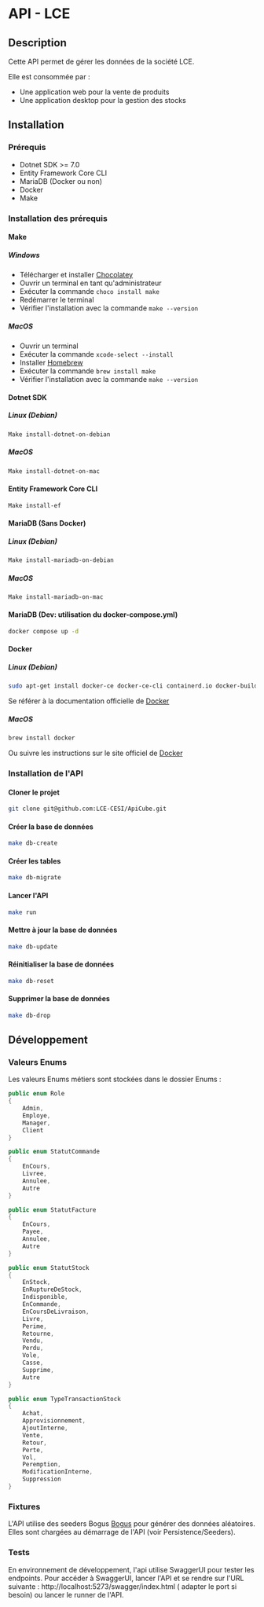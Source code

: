 # API - LCE

## Description

Cette API permet de gérer les données de la société LCE.

Elle est consommée par :

- Une application web pour la vente de produits
- Une application desktop pour la gestion des stocks

## Installation

### Prérequis

- Dotnet SDK >= 7.0
- Entity Framework Core CLI
- MariaDB (Docker ou non)
- Docker
- Make

### Installation des prérequis

#### Make

##### Windows

- Télécharger et installer [Chocolatey](https://chocolatey.org/install)
- Ouvrir un terminal en tant qu'administrateur
- Exécuter la commande `choco install make`
- Redémarrer le terminal
- Vérifier l'installation avec la commande `make --version`

##### MacOS

- Ouvrir un terminal
- Exécuter la commande `xcode-select --install`
- Installer [Homebrew](https://brew.sh/index_fr)
- Exécuter la commande `brew install make`
- Vérifier l'installation avec la commande `make --version`

#### Dotnet SDK

##### Linux (Debian)

```bash
Make install-dotnet-on-debian
```

##### MacOS

```bash
Make install-dotnet-on-mac
```

#### Entity Framework Core CLI

```bash
Make install-ef
```

#### MariaDB (Sans Docker)

##### Linux (Debian)

```bash
Make install-mariadb-on-debian
```

##### MacOS

```bash
Make install-mariadb-on-mac
```

#### MariaDB (Dev: utilisation du docker-compose.yml)

```bash
docker compose up -d
```

#### Docker

##### Linux (Debian)

```bash
sudo apt-get install docker-ce docker-ce-cli containerd.io docker-buildx-plugin docker-compose-plugin
```

Se référer à la documentation officielle de [Docker](https://docs.docker.com/engine/install/debian/)

##### MacOS

```bash
brew install docker
```

Ou suivre les instructions sur le site officiel de [Docker](https://docs.docker.com/docker-for-mac/install/)

### Installation de l'API

#### Cloner le projet

```bash
git clone git@github.com:LCE-CESI/ApiCube.git
```

#### Créer la base de données

```bash
make db-create
```

#### Créer les tables

```bash
make db-migrate
```

#### Lancer l'API

```bash
make run
```

#### Mettre à jour la base de données

```bash
make db-update
```

#### Réinitialiser la base de données

```bash
make db-reset
```

#### Supprimer la base de données

```bash
make db-drop
```

## Développement

### Valeurs Enums

Les valeurs Enums métiers sont stockées dans le dossier Enums :

```csharp
public enum Role
{
    Admin,
    Employe,
    Manager,
    Client
}
```

```csharp
public enum StatutCommande
{
    EnCours,
    Livree,
    Annulee,
    Autre
}
```

```csharp
public enum StatutFacture
{
    EnCours,
    Payee,
    Annulee,
    Autre
}
```

```csharp
public enum StatutStock
{
    EnStock,
    EnRuptureDeStock,
    Indisponible,
    EnCommande,
    EnCoursDeLivraison,
    Livre,
    Perime,
    Retourne,
    Vendu,
    Perdu,
    Vole,
    Casse,
    Supprime,
    Autre
}
```

```csharp
public enum TypeTransactionStock
{
    Achat,
    Approvisionnement,
    AjoutInterne,
    Vente,
    Retour,
    Perte,
    Vol,
    Peremption,
    ModificationInterne,
    Suppression
}
```

### Fixtures

L'API utilise des seeders Bogus [Bogus](https://github.com/bchavez/Bogus) pour générer des données aléatoires.
Elles sont chargées au démarrage de l'API (voir Persistence/Seeders).

### Tests

En environnement de développement, l'api utilise SwaggerUI pour tester les endpoints.
Pour accéder à SwaggerUI, lancer l'API et se rendre sur l'URL suivante : http://localhost:5273/swagger/index.html (
adapter le port si besoin) ou lancer le runner de l'API.